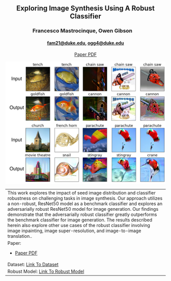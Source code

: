 <div align="center">

## Exploring Image Synthesis Using A Robust Classifier

### Francesco Mastrocinque, Owen Gibson     

#### fam21@duke.edu, ogg4@duke.edu

[Paper PDF](main_compressed.pdf)
</div>

![](AbsIm.jpeg)

<table>
<colgroup>
<col style="width: 100%" />
</colgroup>
<tbody>
<tr class="odd">
<td style="text-align: left;">This work explores the impact of seed image distribution and classifier robustness on challenging tasks in image synthesis. Our approach utilizes a non-robust, ResNet50 model as a benchmark classifier and explores an adversarially robust ResNet50 model for image generation. Our findings demonstrate that the adversarially robust classifier greatly outperforms the benchmark classifier for image generation. The results described herein also explore other use cases of the robust classifier involving image inpainting, image super-resolution, and image-to-image translation..</td>
</tr>
<tr class="even">
<td style="text-align: left;">Paper:
<ul>
<li><a href="main_compressed.pdf">Paper PDF</a></li>
</ul></td>
</tr>
<tr class="odd">
<td style="text-align: left;">Dataset: <a href="https://github.com/fastai/imagenette">Link To Dataset</a></td>
</tr>
<tr class="odd">
<td style="text-align: left;">Robust Model: <a href="https://github.com/MadryLab/robustness_applications">Link To Robust Model</a></td></tr>
</tbody>
</table>
